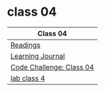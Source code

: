 # class 04

| Class 04 |
| ------- |
| [Readings](./Reading.md)|
| [Learning Journal](./LearningJournal.md) |
| [Code Challenge: Class 04](https://docs.google.com/spreadsheets/d/1PI_Sx4XQS_4Ci-lhqFXfpYw-1HKwj7rf_MQiuilDnkw/edit?usp=sharing)|
| [lab class 4](https://github.com/ibrahimfqaisi/pythonic-garage-band/blob/main/README.md)|
